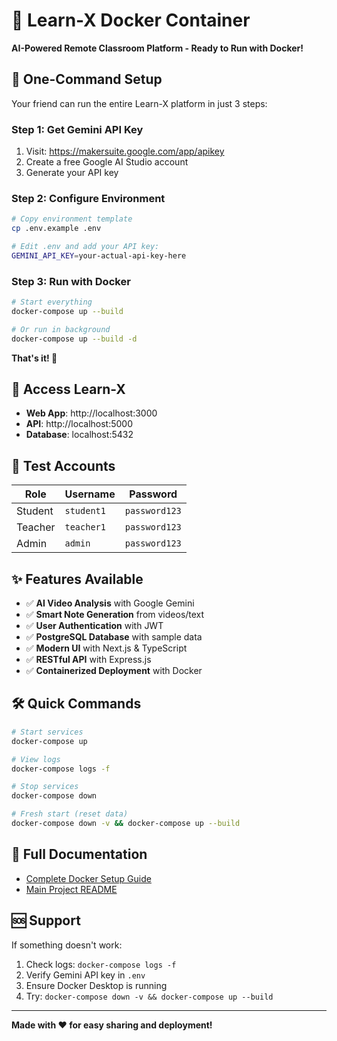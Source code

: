 # 🐳 Learn-X Docker Container

**AI-Powered Remote Classroom Platform - Ready to Run with Docker!**

## 🚀 One-Command Setup

Your friend can run the entire Learn-X platform in just 3 steps:

### Step 1: Get Gemini API Key

1. Visit: https://makersuite.google.com/app/apikey
2. Create a free Google AI Studio account
3. Generate your API key

### Step 2: Configure Environment

```bash
# Copy environment template
cp .env.example .env

# Edit .env and add your API key:
GEMINI_API_KEY=your-actual-api-key-here
```

### Step 3: Run with Docker

```bash
# Start everything
docker-compose up --build

# Or run in background
docker-compose up --build -d
```

**That's it! 🎉**

## 📱 Access Learn-X

- **Web App**: http://localhost:3000
- **API**: http://localhost:5000
- **Database**: localhost:5432

## 🧪 Test Accounts

| Role    | Username   | Password      |
| ------- | ---------- | ------------- |
| Student | `student1` | `password123` |
| Teacher | `teacher1` | `password123` |
| Admin   | `admin`    | `password123` |

## ✨ Features Available

- ✅ **AI Video Analysis** with Google Gemini
- ✅ **Smart Note Generation** from videos/text
- ✅ **User Authentication** with JWT
- ✅ **PostgreSQL Database** with sample data
- ✅ **Modern UI** with Next.js & TypeScript
- ✅ **RESTful API** with Express.js
- ✅ **Containerized Deployment** with Docker

## 🛠️ Quick Commands

```bash
# Start services
docker-compose up

# View logs
docker-compose logs -f

# Stop services
docker-compose down

# Fresh start (reset data)
docker-compose down -v && docker-compose up --build
```

## 📖 Full Documentation

- [Complete Docker Setup Guide](DOCKER_SETUP.md)
- [Main Project README](README.md)

## 🆘 Support

If something doesn't work:

1. Check logs: `docker-compose logs -f`
2. Verify Gemini API key in `.env`
3. Ensure Docker Desktop is running
4. Try: `docker-compose down -v && docker-compose up --build`

---

**Made with ❤️ for easy sharing and deployment!**
